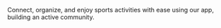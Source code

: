 Connect, organize, and enjoy sports activities with ease using our app, building an active community.
